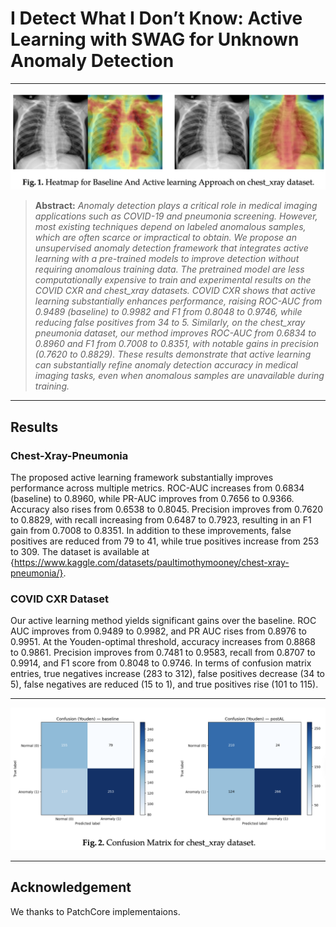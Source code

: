 # I Detect What I Don’t Know: Active Learning with SWAG for Unknown Anomaly Detection

<hr />

![main figure](res.png)
> **Abstract:** *Anomaly detection plays a critical role in medical imaging applications such as COVID-19 and pneumonia screening. However, most existing techniques depend on labeled anomalous samples, which are often scarce or impractical to obtain. We propose an unsupervised anomaly detection framework that integrates active learning with a pre-trained models to improve detection without requiring anomalous training data. The pretrained model are less computationally expensive to train and experimental results on the COVID CXR and chest_xray datasets. COVID CXR shows that active learning substantially enhances performance, raising ROC-AUC from 0.9489 (baseline) to 0.9982 and F1 from 0.8048 to 0.9746, while reducing false positives from 34 to 5. Similarly, on the chest_xray pneumonia dataset, our method improves ROC-AUC from 0.6834 to 0.8960 and F1 from 0.7008 to 0.8351, with notable gains in precision (0.7620 to 0.8829). These results demonstrate that active learning can substantially refine anomaly detection accuracy in medical imaging tasks, even when anomalous samples are unavailable during training.* 
<hr />





## Results
### Chest-Xray-Pneumonia
The proposed active learning  framework substantially improves performance across multiple metrics. ROC-AUC increases from 0.6834 (baseline) to 0.8960, while PR-AUC improves from 0.7656 to 0.9366. Accuracy also rises from 0.6538 to 0.8045. Precision improves from 0.7620 to 0.8829, with recall increasing from 0.6487 to 0.7923, resulting in an F1 gain from 0.7008 to 0.8351. In addition to these improvements, false positives are reduced from 79 to 41, while true positives increase from 253 to 309. 
The dataset is available at {https://www.kaggle.com/datasets/paultimothymooney/chest-xray-pneumonia/}.
### COVID CXR Dataset
 Our active learning method yields significant gains over the baseline. ROC AUC improves from 0.9489 to 0.9982, and PR AUC rises from 0.8976 to 0.9951. At the Youden-optimal threshold, accuracy increases from 0.8868 to 0.9861. Precision improves from 0.7481 to 0.9583, recall from 0.8707 to 0.9914, and F1 score from 0.8048 to 0.9746. In terms of confusion matrix entries, true negatives increase (283 to 312), false positives decrease (34 to 5), false negatives are reduced (15 to 1), and true positives rise (101 to 115).
<hr/>

![main figure](confusion.png)
<hr/>


## Acknowledgement
We thanks to PatchCore implementaions.



